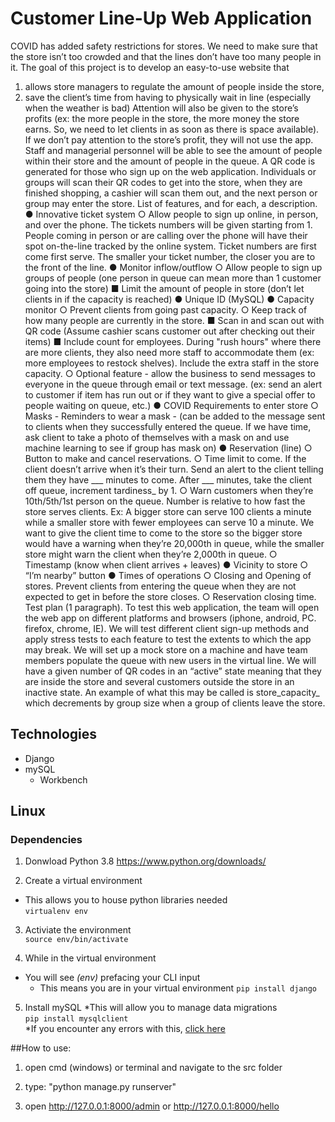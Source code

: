 # Customer Line-Up Web Application

COVID has added safety restrictions for stores. We need to make sure that the store
isn’t too crowded and that the lines don’t have too many people in it. The goal of this
project is to develop an easy-to-use website that
1) allows store managers to regulate the amount of people inside the store,
2) save the client’s time from having to physically wait in line (especially when the
weather is bad)
Attention will also be given to the store’s profits (ex: the more people in the store, the
more money the store earns. So, we need to let clients in as soon as there is space
available). If we don’t pay attention to the store’s profit, they will not use the app. Staff
and managerial personnel will be able to see the amount of people within their store and
the amount of people in the queue. A QR code is generated for those who sign up on
the web application. Individuals or groups will scan their QR codes to get into the store,
when they are finished shopping, a cashier will scan them out, and the next person or
group may enter the store.
List of features, and for each, a description.
● Innovative ticket system
○ Allow people to sign up online, in person, and over the phone. The tickets
numbers will be given starting from 1. People coming in person or are calling
over the phone will have their spot on-the-line tracked by the online system.
Ticket numbers are first come first serve. The smaller your ticket number, the
closer you are to the front of the line.
● Monitor inflow/outflow
○ Allow people to sign up groups of people (one person in queue can mean more
than 1 customer going into the store)
■ Limit the amount of people in store (don’t let clients in if the
capacity is reached)
● Unique ID (MySQL)
● Capacity monitor
○ Prevent clients from going past capacity.
○ Keep track of how many people are currently in the store.
■ Scan in and scan out with QR code (Assume cashier scans
customer out after checking out their items)
■ Include count for employees. During "rush hours" where there are more
clients, they also need more staff to accommodate them (ex: more
employees to restock shelves). Include the extra staff in the store capacity.
○ Optional feature - allow the business to send messages to everyone in the
queue through email or text message. (ex: send an alert to customer if
item has run out or if they want to give a special offer to people waiting on
queue, etc.)
● COVID Requirements to enter store
○ Masks - Reminders to wear a mask - (can be added to the message sent
to clients when they successfully entered the queue. If we have time, ask
client to take a photo of themselves with a mask on and use machine
learning to see if group has mask on)
● Reservation (line)
○ Button to make and cancel reservations.
○ Time limit to come. If the client doesn’t arrive when it’s their turn. Send an
alert to the client telling them they have ___ minutes to come. After ___
minutes, take the client off queue, increment tardiness_ by 1.
○ Warn customers when they’re 10th/5th/1st person on the queue. Number
is relative to how fast the store serves clients. Ex: A bigger store can serve
100 clients a minute while a smaller store with fewer employees can serve
10 a minute. We want to give the client time to come to the store so the
bigger store would have a warning when they’re 20,000th in queue, while
the smaller store might warn the client when they’re 2,000th in queue.
○ Timestamp (know when client arrives + leaves)
● Vicinity to store
○ “I’m nearby” button
● Times of operations
○ Closing and Opening of stores. Prevent clients from entering the queue
when they are not expected to get in before the store closes.
○ Reservation closing time.
Test plan (1 paragraph).
To test this web application, the team will open the web app on different platforms and browsers
(iphone, android, PC. firefox, chrome, IE). We will test different client sign-up methods and
apply stress tests to each feature to test the extents to which the app may break. We will set up
a mock store on a machine and have team members populate the queue with new users in the
virtual line. We will have a given number of QR codes in an “active” state meaning that they are
inside the store and several customers outside the store in an inactive state. An example of
what this may be called is store_capacity_ which decrements by group size when a group of
clients leave the store.


## Technologies 
* Django
* mySQL 
    * Workbench

## Linux 
### Dependencies
1. Donwload Python 3.8 
<https://www.python.org/downloads/>

2. Create a virtual environment
* This allows you to house python libraries needed\
```virtualenv env```

3. Activiate the environment\
```source env/bin/activate```

4. While in the virtual environment 
* You will see *(env)* prefacing your CLI input
    * This means you are in your virtual environment 
```pip install django```    

5. Install mySQL
*This will allow you to manage data migrations\
```pip install mysqlclient```\
*If you encounter any errors with this, [click here](https://stackoverflow.com/questions/35190465/virtualenvpython3-4-pip-install-mysqlclient-error)

##How to use:

1. open cmd (windows) or terminal and navigate to the src folder

2. type: "python manage.py runserver"

3. open http://127.0.0.1:8000/admin or http://127.0.0.1:8000/hello
